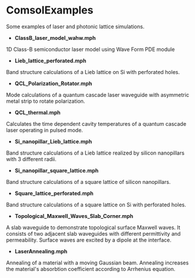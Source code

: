 # ComsolExamples
Some examples of laser and photonic lattice simulations.

* **ClassB_laser_model_wahw.mph** 

1D Class-B semiconductor laser model using Wave Form PDE module
* **Lieb_lattice_perforated.mph** 

Band structure calculations of a Lieb lattice on Si with perforated holes.
* **QCL_Polarization_Rotator.mph** 

Mode calculations of a quantum cascade laser waveguide with asymmetric metal strip to rotate polarization.
* **QCL_thermal.mph** 

Calculates the time dependent cavity temperatures of a quantum cascade laser operating in pulsed mode.
* **Si_nanopillar_Lieb_lattice.mph** 

Band structure calculations of a Lieb lattice realized by silicon nanopillars with 3 different radii.
* **Si_nanopillar_square_lattice.mph** 

Band structure calculations of a square lattice of silicon nanopillars.
* **Square_lattice_perforated.mph** 

Band structure calculations of a square lattice on Si with perforated holes.

* **Topological_Maxwell_Waves_Slab_Corner.mph**

A slab waveguide to demonstrate topological surface Maxwell waves. It consists of two adjacent slab waveguides with different permittivity and permeability. Surface waves are excited by a dipole at the interface.

* **LaserAnnealing.mph**

Annealing of a material with a moving Gaussian beam. Annealing increases the material's absorbtion coefficient according to Arrhenius equation.
